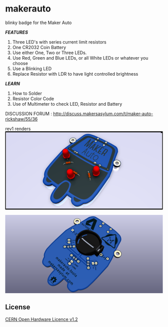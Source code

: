 # makerauto
blinky badge for the Maker Auto

***FEATURES***

1. Three LED's with series current limit resistors
2. One CR2032 Coin Battery
3. Use either One, Two or Three LEDs.
4. Use Red, Green and Blue LEDs, or all White LEDs or whatever you choose
5. Use a Blinking LED
6. Replace Resistor with LDR to have light controlled brightness

***LEARN***

1. How to Solder
2. Resistor Color Code
3. Use of Multimeter to check LED, Resistor and Battery

DISCUSSION FORUM : http://discuss.makersasylum.com/t/maker-auto-rickshaw/55/36

rev1 renders
![Maker Auto TOP](https://github.com/MakersAsylumIndia/makerauto/blob/master/kicad/images/makerauto_top.png)

![Maker Auto BOT](https://github.com/MakersAsylumIndia/makerauto/blob/master/kicad/images/makerauto_bot.png)



License
-------
[CERN Open Hardware Licence v1.2 ]

[CERN Open Hardware Licence v1.2 ]:http://www.ohwr.org/attachments/2388/cern_ohl_v_1_2.txt
